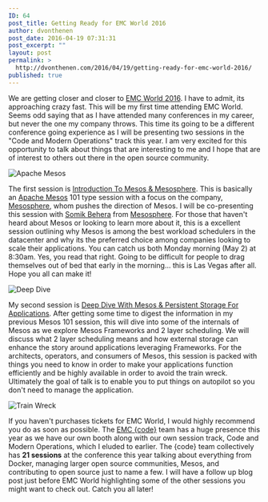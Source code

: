 ```yaml
---
ID: 64
post_title: Getting Ready for EMC World 2016
author: dvonthenen
post_date: 2016-04-19 07:31:31
post_excerpt: ""
layout: post
permalink: >
  http://dvonthenen.com/2016/04/19/getting-ready-for-emc-world-2016/
published: true
---
```

We are getting closer and closer to [EMC World 2016][1]. I have to admit, its approaching crazy fast. This will be my first time attending EMC World. Seems odd saying that as I have attended many conferences in my career, but never the one my company throws. This time its going to be a different conference going experience as I will be presenting two sessions in the "Code and Modern Operations" track this year. I am very excited for this opportunity to talk about things that are interesting to me and I hope that are of interest to others out there in the open source community.

![Apache Mesos][2]

The first session is [Introduction To Mesos & Mesosphere][3]. This is basically an [Apache Mesos][4] 101 type session with a focus on the company, [Mesosphere][5], whom pushes the direction of Mesos. I will be co-presenting this session with [Somik Behera][6] from [Mesosphere][5]. For those that haven't heard about Mesos or looking to learn more about it, this is a excellent session outlining why Mesos is among the best workload schedulers in the datacenter and why its the preferred choice among companies looking to scale their applications. You can catch us both Monday morning (May 2) at 8:30am. Yes, you read that right. Going to be difficult for people to drag themselves out of bed that early in the morning... this is Las Vegas after all. Hope you all can make it!

![Deep Dive][7]

My second session is [Deep Dive With Mesos & Persistent Storage For Applications][8]. After getting some time to digest the information in my previous Mesos 101 session, this will dive into some of the internals of Mesos as we explore Mesos Frameworks and 2 layer scheduling. We will discuss what 2 layer scheduling means and how external storage can enhance the story around applications leveraging Frameworks. For the architects, operators, and consumers of Mesos, this session is packed with things you need to know in order to make your applications function efficiently and be highly available in order to avoid the train wreck. Ultimately the goal of talk is to enable you to put things on autopilot so you don't need to manage the application.

![Train Wreck][9]

If you haven't purchases tickets for EMC World, I would highly recommend you do as soon as possible. The [EMC {code}][10] team has a huge presence this year as we have our own booth along with our own session track, Code and Modern Operations, which I eluded to earlier. The {code} team collectively has **21 sessions** at the conference this year talking about everything from Docker, managing larger open source communities, Mesos, and contributing to open source just to name a few. I will have a follow up blog post just before EMC World highlighting some of the other sessions you might want to check out. Catch you all later!

 [1]: http://www.emcworld.com
 [2]: https://raw.githubusercontent.com/dvonthenen/blog/master/images/mesos.png
 [3]: https://www.emcworldonline.com/2016/connect/sessionDetail.ww?SESSION_ID=2714
 [4]: http://mesos.apache.org/
 [5]: https://mesosphere.com/
 [6]: https://twitter.com/strikesme
 [7]: https://raw.githubusercontent.com/dvonthenen/blog/master/images/deepdive.jpg
 [8]: https://www.emcworldonline.com/2016/connect/sessionDetail.ww?SESSION_ID=2720
 [9]: https://raw.githubusercontent.com/dvonthenen/blog/master/images/eastwood-mall-train.jpg
 [10]: http://emccode.com/